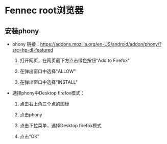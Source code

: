 # Fennec root浏览器

## 安装phony

  - phony 链接：https://addons.mozilla.org/en-US/android/addon/phony/?src=hp-dl-featured
  
    1. 打开网页，在网页最下方点击绿色按钮“Add to Firefox"
    
    1. 在弹出窗口中选择"ALLOW"
    
    1. 在弹出窗口中选择"INSTALL"
    
  - 选择phony中Desktop firefox模式：
  
    1. 点击右上角三个点的图标
    
    1. 点击phony
    
    1. 点击下拉菜单，选择Desktop firefox模式
    
    1. 点击“OK"
